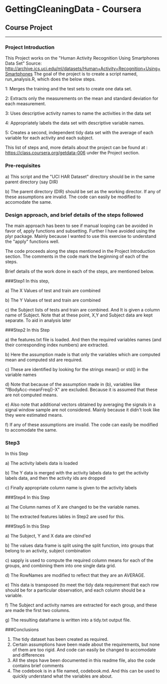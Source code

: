 # GettingCleaningData - Coursera 
## Course Project
___________________

### Project Introduction 
This Project works on the "Human Activity Recognition Using Smartphones Data Set" 
Source: http://archive.ics.uci.edu/ml/datasets/Human+Activity+Recognition+Using+Smartphones
The goal of the project is to create a script named, run_analysis.R, which does the below steps.

1: Merges the training and the test sets to create one data set.

2: Extracts only the measurements on the mean and standard deviation for each measurement. 

3: Uses descriptive activity names to name the activities in the data set

4: Appropriately labels the data set with descriptive variable names. 

5: Creates a second, independent tidy data set with the average of each variable for each activity and each subject.

This list of steps and, more details about the project can be found at : https://class.coursera.org/getdata-006 under the Project section.

### Pre-requisites
a) This script and the "UCI HAR Dataset" directory should be in the same parent directory (say DIR)

b) The parent directory (DIR) should be set as the working director. 
If any of these assumptions are invalid. The code can easily be modified to accomodate the same. 

### Design approach,  and brief details of the steps followed
The main approach has been to see if manual looping can be avoided in favor of, apply functions and subsetting.
Further I have avoided using the plyr package. Mainly because I wanted to use this exercise to understand the "apply" functions well.

The code proceeds along the steps mentioned in the Project Introduction section. 
The comments in the code mark the beginning of each of the steps. 

Brief details of the work done in each of the steps, are mentioned below.

###Step1
In this step, 

a) The X Values of test and train are combined

b) The Y Values of test and train are combined

c) the Subject lists of tests and train are combined. And It is given a column name of Subject.
Note that at these point, X,Y and Subject data are kept separate. To aid in analysis later

###Step2
In this Step

a) the features.txt file is loaded. And then the required variables names (and their corresponding index numbers) are extracted. 

b) Here the assumption made is that only the variables which are computed mean and computed std are required.

c) These are identified by looking for the strings mean() or std() in the variable names

d) Note that because of the assumption made in (b), variables like "fBodyAcc-meanFreq()-X" are excluded. Because it is assumed that 
these are not computed means.

e) Also note that additional vectors obtained by averaging the signals in a signal window sample are not considered. Mainly because 
it didn't look like they were estimated means. 

f) If any of these assumptions are invalid. The code can easily be modified to accomodate the same. 

### Step3
In this Step

a) The activity labels data is loaded

b) The Y data is merged with the activity labels data to get the activity labels data, and then the activity ids are dropped

c) Finally appropriate column name is given to the activity labels

###Step4
In this Step

a) The Column names of X are changed to be the variable names.

b) The extracted features lables in Step2 are used for this.

###Step5
In this Step

a) The Subject, Y and X data are cbind'ed

b) The values data frame is split using the split function, into groups that belong to an activity, subject combination

c) sapply is used to compute the required column means for each of the groups, and combining them into one single data grid.

d) The RowNames are modified to reflect that they are an AVERAGE.

e) This data is transposed (to meet the tidy data requirement that each row should be for a particular observation, and each column should be
a variable.

f) The Subject and activity names are extracted for each group, and these are made the first two columns.

g) The resulting dataframe is written into a tidy.txt output file.

###Conclusions
1. The tidy dataset has been created as required.
2. Certain assumptions have been made about the requirements, but none of them are too rigid. And code can easily be changed to accomodate
and differences
3. All the steps have been documented in this readme file, also the code contains brief comments
4. The codebook is in a file named, codebook.md. And this can be used to quickly understand what the variables are about. 


